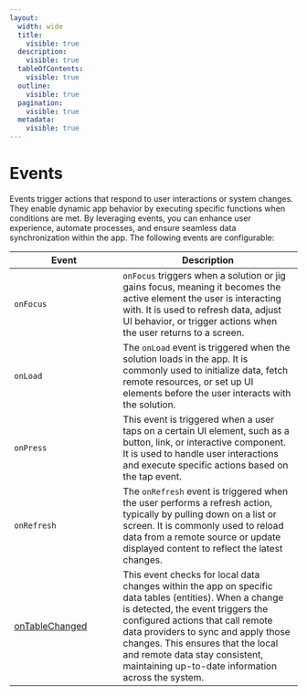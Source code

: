```yaml
---
layout:
  width: wide
  title:
    visible: true
  description:
    visible: true
  tableOfContents:
    visible: true
  outline:
    visible: true
  pagination:
    visible: true
  metadata:
    visible: true
---
```


# Events

Events trigger actions that respond to user interactions or system changes. They enable dynamic app behavior by executing specific functions when conditions are met. By leveraging events, you can enhance user experience, automate processes, and ensure seamless data synchronization within the app. The following events are configurable:

<table><thead><tr><th width="174.53125">Event</th><th>Description</th></tr></thead><tbody><tr><td><code>onFocus</code></td><td><code>onFocus</code> triggers when a solution or jig gains focus, meaning it becomes the active element the user is interacting with. It is used to refresh data, adjust UI behavior, or trigger actions when the user returns to a screen.</td></tr><tr><td><code>onLoad</code></td><td>The <code>onLoad</code> event is triggered when the solution loads in the app. It is commonly used to initialize data, fetch remote resources, or set up UI elements before the user interacts with the solution.</td></tr><tr><td><code>onPress</code></td><td>This event is triggered when a user taps on a certain UI element, such as a button, link, or interactive component. It is used to handle user interactions and execute specific actions based on the tap event.</td></tr><tr><td><code>onRefresh</code></td><td>The <code>onRefresh</code> event is triggered when the user performs a refresh action, typically by pulling down on a list or screen. It is commonly used to reload data from a remote source or update displayed content to reflect the latest changes.</td></tr><tr><td><a href="broken-reference">onTableChanged</a></td><td>This event checks for local data changes within the app on specific data tables (entities). When a change is detected, the event triggers the configured actions that call remote data providers to sync and apply those changes. This ensures that the local and remote data stay consistent, maintaining up-to-date information across the system.</td></tr></tbody></table>
